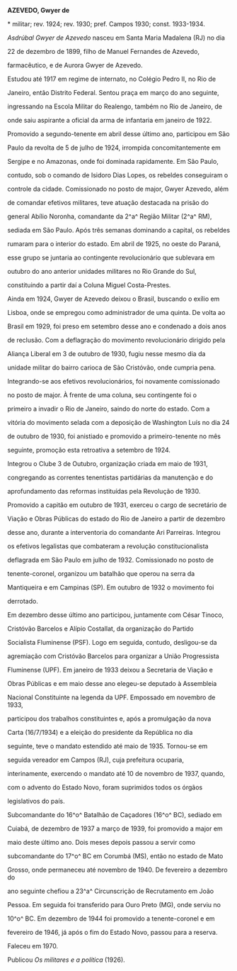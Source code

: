 **AZEVEDO, Gwyer de**



\* militar; rev. 1924; rev. 1930; pref. Campos 1930; const. 1933-1934.



*Asdrúbal Gwyer de Azevedo* nasceu em Santa Maria Madalena (RJ) no dia

22 de dezembro de 1899, filho de Manuel Fernandes de Azevedo,

farmacêutico, e de Aurora Gwyer de Azevedo.



Estudou até 1917 em regime de internato, no Colégio Pedro II, no Rio de

Janeiro, então Distrito Federal. Sentou praça em março do ano seguinte,

ingressando na Escola Militar do Realengo, também no Rio de Janeiro, de

onde saiu aspirante a oficial da arma de infantaria em janeiro de 1922.



Promovido a segundo-tenente em abril desse último ano, participou em São

Paulo da revolta de 5 de julho de 1924, irrompida concomitantemente em

Sergipe e no Amazonas, onde foi dominada rapidamente. Em São Paulo,

contudo, sob o comando de Isidoro Dias Lopes, os rebeldes conseguiram o

controle da cidade. Comissionado no posto de major, Gwyer Azevedo, além

de comandar efetivos militares, teve atuação destacada na prisão do

general Abílio Noronha, comandante da 2^a^ Região Militar (2^a^ RM),

sediada em São Paulo. Após três semanas dominando a capital, os rebeldes

rumaram para o interior do estado. Em abril de 1925, no oeste do Paraná,

esse grupo se juntaria ao contingente revolucionário que sublevara em

outubro do ano anterior unidades militares no Rio Grande do Sul,

constituindo a partir daí a Coluna Miguel Costa-Prestes.



Ainda em 1924, Gwyer de Azevedo deixou o Brasil, buscando o exílio em

Lisboa, onde se empregou como administrador de uma quinta. De volta ao

Brasil em 1929, foi preso em setembro desse ano e condenado a dois anos

de reclusão. Com a deflagração do movimento revolucionário dirigido pela

Aliança Liberal em 3 de outubro de 1930, fugiu nesse mesmo dia da

unidade militar do bairro carioca de São Cristóvão, onde cumpria pena.

Integrando-se aos efetivos revolucionários, foi novamente comissionado

no posto de major. À frente de uma coluna, seu contingente foi o

primeiro a invadir o Rio de Janeiro, saindo do norte do estado. Com a

vitória do movimento selada com a deposição de Washington Luís no dia 24

de outubro de 1930, foi anistiado e promovido a primeiro-tenente no mês

seguinte, promoção esta retroativa a setembro de 1924.



Integrou o Clube 3 de Outubro, organização criada em maio de 1931,

congregando as correntes tenentistas partidárias da manutenção e do

aprofundamento das reformas instituídas pela Revolução de 1930.

Promovido a capitão em outubro de 1931, exerceu o cargo de secretário de

Viação e Obras Públicas do estado do Rio de Janeiro a partir de dezembro

desse ano, durante a interventoria do comandante Ari Parreiras. Integrou

os efetivos legalistas que combateram a revolução constitucionalista

deflagrada em São Paulo em julho de 1932. Comissionado no posto de

tenente-coronel, organizou um batalhão que operou na serra da

Mantiqueira e em Campinas (SP). Em outubro de 1932 o movimento foi

derrotado.



Em dezembro desse último ano participou, juntamente com César Tinoco,

Cristóvão Barcelos e Alípio Costallat, da organização do Partido

Socialista Fluminense (PSF). Logo em seguida, contudo, desligou-se da

agremiação com Cristóvão Barcelos para organizar a União Progressista

Fluminense (UPF). Em janeiro de 1933 deixou a Secretaria de Viação e

Obras Públicas e em maio desse ano elegeu-se deputado à Assembleia

Nacional Constituinte na legenda da UPF. Empossado em novembro de 1933,

participou dos trabalhos constituintes e, após a promulgação da nova

Carta (16/7/1934) e a eleição do presidente da República no dia

seguinte, teve o mandato estendido até maio de 1935. Tornou-se em

seguida vereador em Campos (RJ), cuja prefeitura ocuparia,

interinamente, exercendo o mandato até 10 de novembro de 1937, quando,

com o advento do Estado Novo, foram suprimidos todos os órgãos

legislativos do país.



Subcomandante do 16^o^ Batalhão de Caçadores (16^o^ BC), sediado em

Cuiabá, de dezembro de 1937 a março de 1939, foi promovido a major em

maio deste último ano. Dois meses depois passou a servir como

subcomandante do 17^o^ BC em Corumbá (MS), então no estado de Mato

Grosso, onde permaneceu até novembro de 1940. De fevereiro a dezembro do

ano seguinte chefiou a 23^a^ Circunscrição de Recrutamento em João

Pessoa. Em seguida foi transferido para Ouro Preto (MG), onde serviu no

10^o^ BC. Em dezembro de 1944 foi promovido a tenente-coronel e em

fevereiro de 1946, já após o fim do Estado Novo, passou para a reserva.



Faleceu em 1970.



Publicou *Os militares e a política* (1926).



